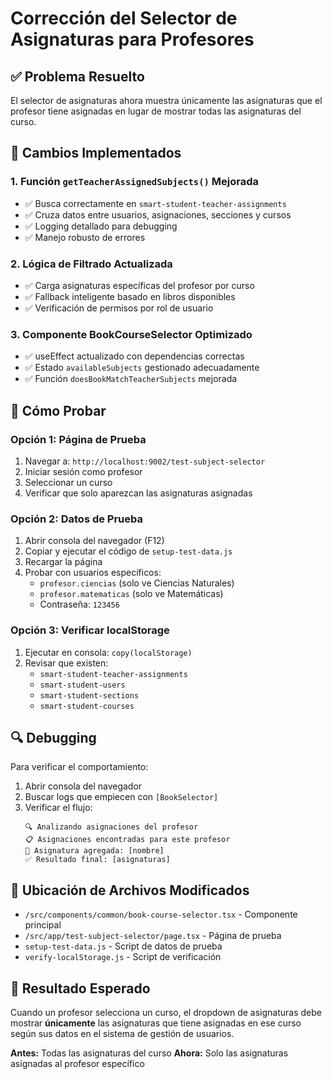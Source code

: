 # Corrección del Selector de Asignaturas para Profesores

## ✅ Problema Resuelto

El selector de asignaturas ahora muestra únicamente las asignaturas que el profesor tiene asignadas en lugar de mostrar todas las asignaturas del curso.

## 🔧 Cambios Implementados

### 1. Función `getTeacherAssignedSubjects()` Mejorada
- ✅ Busca correctamente en `smart-student-teacher-assignments`
- ✅ Cruza datos entre usuarios, asignaciones, secciones y cursos
- ✅ Logging detallado para debugging
- ✅ Manejo robusto de errores

### 2. Lógica de Filtrado Actualizada
- ✅ Carga asignaturas específicas del profesor por curso
- ✅ Fallback inteligente basado en libros disponibles
- ✅ Verificación de permisos por rol de usuario

### 3. Componente BookCourseSelector Optimizado
- ✅ useEffect actualizado con dependencias correctas
- ✅ Estado `availableSubjects` gestionado adecuadamente
- ✅ Función `doesBookMatchTeacherSubjects` mejorada

## 🧪 Cómo Probar

### Opción 1: Página de Prueba
1. Navegar a: `http://localhost:9002/test-subject-selector`
2. Iniciar sesión como profesor
3. Seleccionar un curso
4. Verificar que solo aparezcan las asignaturas asignadas

### Opción 2: Datos de Prueba
1. Abrir consola del navegador (F12)
2. Copiar y ejecutar el código de `setup-test-data.js`
3. Recargar la página
4. Probar con usuarios específicos:
   - `profesor.ciencias` (solo ve Ciencias Naturales)
   - `profesor.matematicas` (solo ve Matemáticas)
   - Contraseña: `123456`

### Opción 3: Verificar localStorage
1. Ejecutar en consola: `copy(localStorage)`
2. Revisar que existen:
   - `smart-student-teacher-assignments`
   - `smart-student-users`
   - `smart-student-sections`
   - `smart-student-courses`

## 🔍 Debugging

Para verificar el comportamiento:
1. Abrir consola del navegador
2. Buscar logs que empiecen con `[BookSelector]`
3. Verificar el flujo:
   ```
   🔍 Analizando asignaciones del profesor
   📋 Asignaciones encontradas para este profesor
   🎯 Asignatura agregada: [nombre]
   ✅ Resultado final: [asignaturas]
   ```

## 📍 Ubicación de Archivos Modificados

- `/src/components/common/book-course-selector.tsx` - Componente principal
- `/src/app/test-subject-selector/page.tsx` - Página de prueba
- `setup-test-data.js` - Script de datos de prueba
- `verify-localStorage.js` - Script de verificación

## 🎯 Resultado Esperado

Cuando un profesor selecciona un curso, el dropdown de asignaturas debe mostrar **únicamente** las asignaturas que tiene asignadas en ese curso según sus datos en el sistema de gestión de usuarios.

**Antes:** Todas las asignaturas del curso
**Ahora:** Solo las asignaturas asignadas al profesor específico
